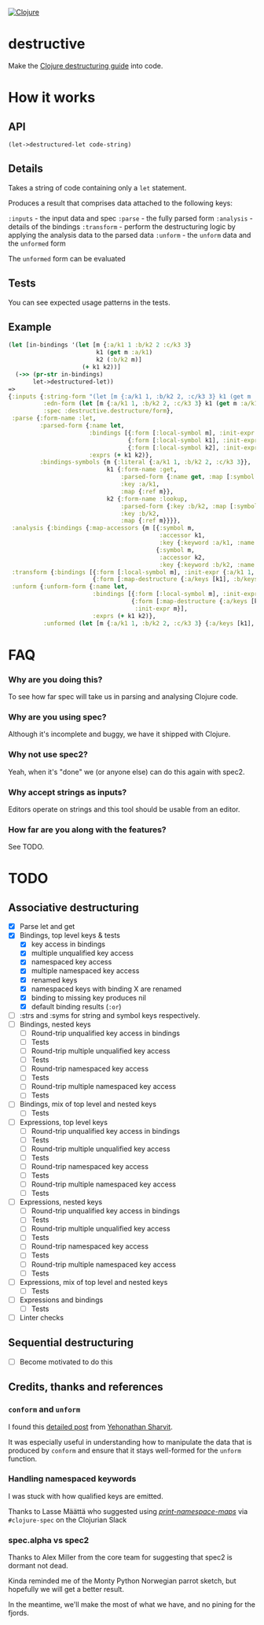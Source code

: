 [![Clojure](https://github.com/repl-acement/destructive/actions/workflows/clojure.yml/badge.svg)](https://github.com/repl-acement/destructive/actions/workflows/clojure.yml)

# destructive
Make the [Clojure destructuring guide](https://clojure.org/guides/destructuring) into code.

# How it works

## API
`(let->destructured-let code-string)`

## Details
Takes a string of code containing only a `let` statement. 

Produces a result that comprises data attached to the following keys:

`:inputs` - the input data and spec
`:parse` - the fully parsed form
`:analysis` - details of the bindings
`:transform` - perform the destructuring logic by applying the analysis data to the parsed data
`:unform` - the `unform` data and the `unformed` form

The `unformed` form can be evaluated

## Tests
You can see expected usage patterns in the tests.

## Example

```clojure
(let [in-bindings '(let [m {:a/k1 1 :b/k2 2 :c/k3 3}
                         k1 (get m :a/k1)
                         k2 (:b/k2 m)]
                     (+ k1 k2))]
  (->> (pr-str in-bindings)
       let->destructured-let))
=>
{:inputs {:string-form "(let [m {:a/k1 1, :b/k2 2, :c/k3 3} k1 (get m :a/k1) k2 (:b/k2 m)] (+ k1 k2))",
          :edn-form (let [m {:a/k1 1, :b/k2 2, :c/k3 3} k1 (get m :a/k1) k2 (:b/k2 m)] (+ k1 k2)),
          :spec :destructive.destructure/form},
 :parse {:form-name :let,
         :parsed-form {:name let,
                       :bindings [{:form [:local-symbol m], :init-expr {:a/k1 1, :b/k2 2, :c/k3 3}}
                                  {:form [:local-symbol k1], :init-expr (get m :a/k1)}
                                  {:form [:local-symbol k2], :init-expr (:b/k2 m)}],
                       :exprs (+ k1 k2)},
         :bindings-symbols {m {:literal {:a/k1 1, :b/k2 2, :c/k3 3}},
                            k1 {:form-name :get,
                                :parsed-form {:name get, :map [:symbol m], :key :a/k1},
                                :key :a/k1,
                                :map {:ref m}},
                            k2 {:form-name :lookup,
                                :parsed-form {:key :b/k2, :map [:symbol m]},
                                :key :b/k2,
                                :map {:ref m}}}},
 :analysis {:bindings {:map-accessors {m [{:symbol m,
                                           :accessor k1,
                                           :key {:keyword :a/k1, :name "k1", :namespace "a"}}
                                          {:symbol m,
                                           :accessor k2,
                                           :key {:keyword :b/k2, :name "k2", :namespace "b"}}]}}},
 :transform {:bindings [{:form [:local-symbol m], :init-expr {:a/k1 1, :b/k2 2, :c/k3 3}}
                        {:form [:map-destructure {:a/keys [k1], :b/keys [k2]}], :init-expr m}]},
 :unform {:unform-form {:name let,
                        :bindings [{:form [:local-symbol m], :init-expr {:a/k1 1, :b/k2 2, :c/k3 3}}
                                   {:form [:map-destructure {:a/keys [k1], :b/keys [k2]}],
                                    :init-expr m}],
                        :exprs (+ k1 k2)},
          :unformed (let [m {:a/k1 1, :b/k2 2, :c/k3 3} {:a/keys [k1], :b/keys [k2]} m] (+ k1 k2))}}
```

# FAQ

### Why are you doing this?
To see how far spec will take us in parsing and analysing Clojure code.

### Why are you using spec?
Although it's incomplete and buggy, we have it shipped with Clojure.

### Why not use spec2?
Yeah, when it's "done" we (or anyone else) can do this again with spec2.

### Why accept strings as inputs?
Editors operate on strings and this tool should be usable from an editor.

### How far are you along with the features?
See TODO.

# TODO
## Associative destructuring 
- [X] Parse let and get
- [X] Bindings, top level keys & tests
  - [X] key access in bindings
  - [X] multiple unqualified key access
  - [X] namespaced key access
  - [X] multiple namespaced key access
  - [X] renamed keys
  - [X] namespaced keys with binding X are renamed
  - [X] binding to missing key produces nil
  - [X] default binding results (`:or`)
- [ ] :strs and :syms for string and symbol keys respectively.
- [ ] Bindings, nested keys
  - [ ] Round-trip unqualified key access in bindings
  - [ ] Tests
  - [ ] Round-trip multiple unqualified key access
  - [ ] Tests
  - [ ] Round-trip namespaced key access
  - [ ] Tests
  - [ ] Round-trip multiple namespaced key access
  - [ ] Tests
- [ ] Bindings, mix of top level and nested keys
  - [ ] Tests
- [ ] Expressions, top level keys
  - [ ] Round-trip unqualified key access in bindings
  - [ ] Tests
  - [ ] Round-trip multiple unqualified key access
  - [ ] Tests
  - [ ] Round-trip namespaced key access
  - [ ] Tests
  - [ ] Round-trip multiple namespaced key access
  - [ ] Tests
- [ ] Expressions, nested keys
  - [ ] Round-trip unqualified key access in bindings
  - [ ] Tests
  - [ ] Round-trip multiple unqualified key access
  - [ ] Tests
  - [ ] Round-trip namespaced key access
  - [ ] Tests
  - [ ] Round-trip multiple namespaced key access
  - [ ] Tests
- [ ] Expressions, mix of top level and nested keys
  - [ ] Tests
- [ ] Expressions and bindings
  - [ ] Tests
- [ ] Linter checks
## Sequential destructuring
- [ ] Become motivated to do this


## Credits, thanks and references

### `conform` and `unform`
I found this [detailed post](https://blog.klipse.tech/clojure/2019/03/08/spec-custom-defn.html) from [Yehonathan Sharvit](https://blog.klipse.tech/).

It was especially useful in understanding how to manipulate the data that is produced by `conform` and ensure that it stays well-formed for the `unform` function.

### Handling namespaced keywords

I was stuck with how qualified keys are emitted. 

Thanks to Lasse Määttä who suggested using [*print-namespace-maps*](https://clojuredocs.org/clojure.core/*print-namespace-maps*) via `#clojure-spec` on the Clojurian Slack

### spec.alpha vs spec2

Thanks to Alex Miller from the core team for suggesting that spec2 is dormant not dead. 

Kinda reminded me of the Monty Python Norwegian parrot sketch, but hopefully we will get a better result.

In the meantime, we'll make the most of what we have, and no pining for the fjords.

